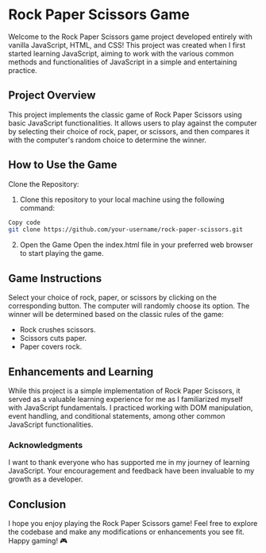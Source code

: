 
# Rock Paper Scissors Game
Welcome to the Rock Paper Scissors game project developed entirely with vanilla JavaScript, HTML, and CSS! This project was created when I first started learning JavaScript, aiming to work with the various common methods and functionalities of JavaScript in a simple and entertaining practice.

## Project Overview
This project implements the classic game of Rock Paper Scissors using basic JavaScript functionalities. It allows users to play against the computer by selecting their choice of rock, paper, or scissors, and then compares it with the computer's random choice to determine the winner.

## How to Use the Game
Clone the Repository:

1. Clone this repository to your local machine using the following command:

```bash
Copy code
git clone https://github.com/your-username/rock-paper-scissors.git
```

2. Open the Game
Open the index.html file in your preferred web browser to start playing the game.

## Game Instructions
Select your choice of rock, paper, or scissors by clicking on the corresponding button.
The computer will randomly choose its option.
The winner will be determined based on the classic rules of the game:
- Rock crushes scissors.
- Scissors cuts paper.
- Paper covers rock.

## Enhancements and Learning
While this project is a simple implementation of Rock Paper Scissors, it served as a valuable learning experience for me as I familiarized myself with JavaScript fundamentals. I practiced working with DOM manipulation, event handling, and conditional statements, among other common JavaScript functionalities.

### Acknowledgments
I want to thank everyone who has supported me in my journey of learning JavaScript. Your encouragement and feedback have been invaluable to my growth as a developer.

## Conclusion
I hope you enjoy playing the Rock Paper Scissors game! Feel free to explore the codebase and make any modifications or enhancements you see fit. Happy gaming! 🎮
